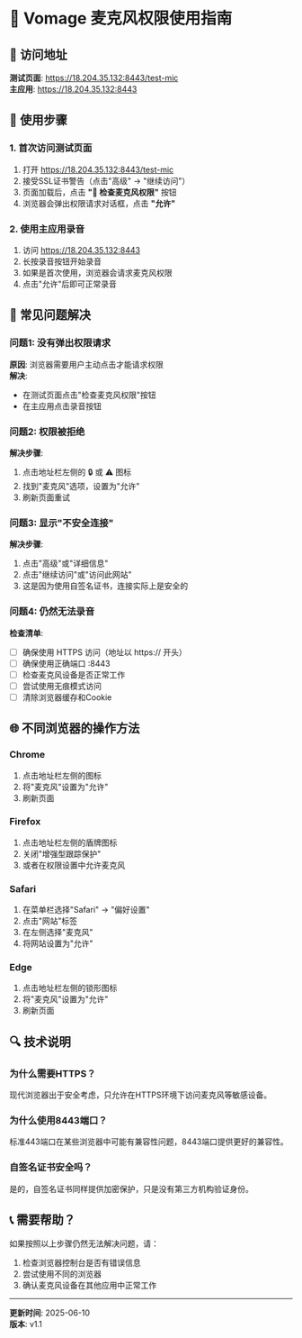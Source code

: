 # 🎤 Vomage 麦克风权限使用指南

## 📍 访问地址

**测试页面**: https://18.204.35.132:8443/test-mic  
**主应用**: https://18.204.35.132:8443

## 🔧 使用步骤

### 1. 首次访问测试页面
1. 打开 https://18.204.35.132:8443/test-mic
2. 接受SSL证书警告（点击"高级" → "继续访问"）
3. 页面加载后，点击 **"🎤 检查麦克风权限"** 按钮
4. 浏览器会弹出权限请求对话框，点击 **"允许"**

### 2. 使用主应用录音
1. 访问 https://18.204.35.132:8443
2. 长按录音按钮开始录音
3. 如果是首次使用，浏览器会请求麦克风权限
4. 点击"允许"后即可正常录音

## 🚨 常见问题解决

### 问题1: 没有弹出权限请求
**原因**: 浏览器需要用户主动点击才能请求权限  
**解决**: 
- 在测试页面点击"检查麦克风权限"按钮
- 在主应用点击录音按钮

### 问题2: 权限被拒绝
**解决步骤**:
1. 点击地址栏左侧的 🔒 或 ⚠️ 图标
2. 找到"麦克风"选项，设置为"允许"
3. 刷新页面重试

### 问题3: 显示"不安全连接"
**解决步骤**:
1. 点击"高级"或"详细信息"
2. 点击"继续访问"或"访问此网站"
3. 这是因为使用自签名证书，连接实际上是安全的

### 问题4: 仍然无法录音
**检查清单**:
- [ ] 确保使用 HTTPS 访问（地址以 https:// 开头）
- [ ] 确保使用正确端口 :8443
- [ ] 检查麦克风设备是否正常工作
- [ ] 尝试使用无痕模式访问
- [ ] 清除浏览器缓存和Cookie

## 🌐 不同浏览器的操作方法

### Chrome
1. 点击地址栏左侧的图标
2. 将"麦克风"设置为"允许"
3. 刷新页面

### Firefox  
1. 点击地址栏左侧的盾牌图标
2. 关闭"增强型跟踪保护"
3. 或者在权限设置中允许麦克风

### Safari
1. 在菜单栏选择"Safari" → "偏好设置"
2. 点击"网站"标签
3. 在左侧选择"麦克风"
4. 将网站设置为"允许"

### Edge
1. 点击地址栏左侧的锁形图标
2. 将"麦克风"设置为"允许"
3. 刷新页面

## 🔍 技术说明

### 为什么需要HTTPS？
现代浏览器出于安全考虑，只允许在HTTPS环境下访问麦克风等敏感设备。

### 为什么使用8443端口？
标准443端口在某些浏览器中可能有兼容性问题，8443端口提供更好的兼容性。

### 自签名证书安全吗？
是的，自签名证书同样提供加密保护，只是没有第三方机构验证身份。

## 📞 需要帮助？

如果按照以上步骤仍然无法解决问题，请：
1. 检查浏览器控制台是否有错误信息
2. 尝试使用不同的浏览器
3. 确认麦克风设备在其他应用中正常工作

---

**更新时间**: 2025-06-10  
**版本**: v1.1
